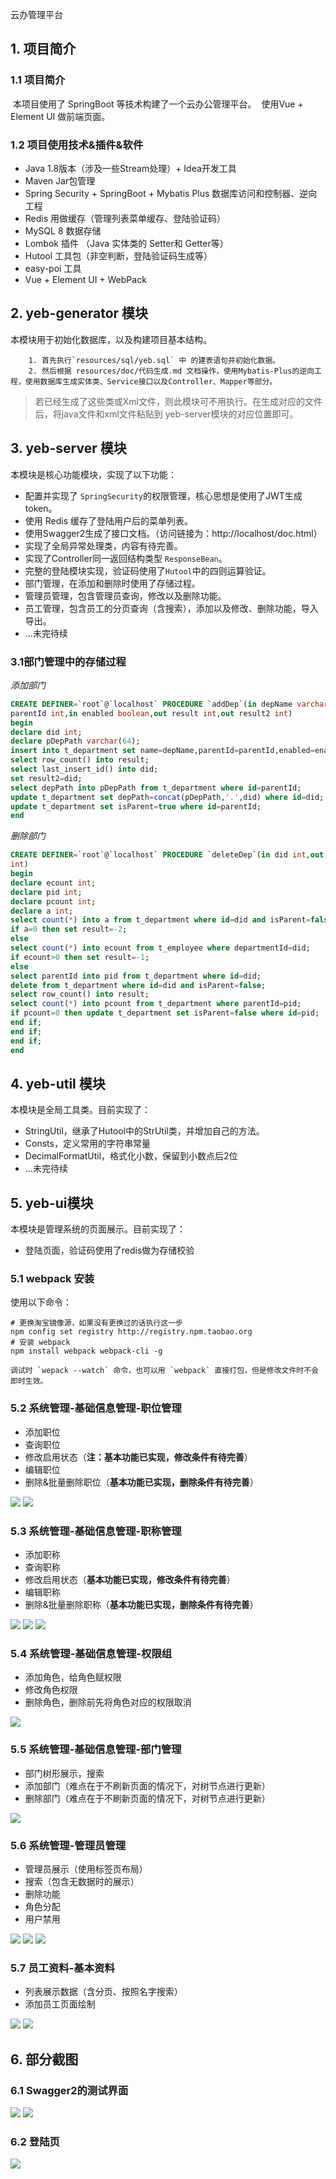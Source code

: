 云办管理平台

## 1. 项目简介
### 1.1 项目简介

​		本项目使用了 SpringBoot 等技术构建了一个云办公管理平台。
​        使用Vue + Element UI 做前端页面。



### 1.2 项目使用技术&插件&软件

+ Java 1.8版本（涉及一些Stream处理）+ Idea开发工具
+ Maven Jar包管理
+ Spring Security + SpringBoot + Mybatis Plus 数据库访问和控制器、逆向工程
+ Redis 用做缓存（管理列表菜单缓存、登陆验证码）
+ MySQL 8 数据存储
+ Lombok 插件 （Java 实体类的 Setter和 Getter等）
+ Hutool 工具包（非空判断，登陆验证码生成等）
+ easy-poi 工具
+ Vue + Element UI + WebPack

## 2. yeb-generator 模块

本模块用于初始化数据库，以及构建项目基本结构。

		1. 首先执行`resources/sql/yeb.sql` 中 的建表语句并初始化数据。
  		2. 然后根据 resources/doc/代码生成.md 文档操作，使用Mybatis-Plus的逆向工程，使用数据库生成实体类、Service接口以及Controller、Mapper等部分。

> 若已经生成了这些类或Xml文件，则此模块可不用执行。在生成对应的文件后，将java文件和xml文件粘贴到 yeb-server模块的对应位置即可。

## 3. yeb-server 模块

本模块是核心功能模块，实现了以下功能：

+ 配置并实现了 `SpringSecurity`的权限管理，核心思想是使用了JWT生成token。
+ 使用 Redis 缓存了登陆用户后的菜单列表。
+ 使用Swagger2生成了接口文档。（访问链接为：http://localhost/doc.html）
+ 实现了全局异常处理类，内容有待完善。
+ 实现了Controller同一返回结构类型 `ResponseBean`。
+ 完整的登陆模块实现，验证码使用了`Hutool`中的四则运算验证。
+ 部门管理，在添加和删除时使用了存储过程。
+ 管理员管理，包含管理员查询，修改以及删除功能。
+ 员工管理，包含员工的分页查询（含搜索），添加以及修改、删除功能，导入导出。
+ ...未完待续

### 3.1部门管理中的存储过程
*添加部门*
```sql
CREATE DEFINER=`root`@`localhost` PROCEDURE `addDep`(in depName varchar(32),in
parentId int,in enabled boolean,out result int,out result2 int)
begin
declare did int;
declare pDepPath varchar(64);
insert into t_department set name=depName,parentId=parentId,enabled=enabled;
select row_count() into result;
select last_insert_id() into did;
set result2=did;
select depPath into pDepPath from t_department where id=parentId;
update t_department set depPath=concat(pDepPath,'.',did) where id=did;
update t_department set isParent=true where id=parentId;
end
```

*删除部门*
```sql
CREATE DEFINER=`root`@`localhost` PROCEDURE `deleteDep`(in did int,out result
int)
begin
declare ecount int;
declare pid int;
declare pcount int;
declare a int;
select count(*) into a from t_department where id=did and isParent=false;
if a=0 then set result=-2;
else
select count(*) into ecount from t_employee where departmentId=did;
if ecount>0 then set result=-1;
else
select parentId into pid from t_department where id=did;
delete from t_department where id=did and isParent=false;
select row_count() into result;
select count(*) into pcount from t_department where parentId=pid;
if pcount=0 then update t_department set isParent=false where id=pid;
end if;
end if;
end if;
end
```


## 4. yeb-util 模块

本模块是全局工具类。目前实现了：

+ StringUtil，继承了Hutool中的StrUtil类，并增加自己的方法。
+ Consts，定义常用的字符串常量
+ DecimalFormatUtil，格式化小数，保留到小数点后2位
+ ...未完待续




## 5. yeb-ui模块

本模块是管理系统的页面展示。目前实现了：

+ 登陆页面，验证码使用了redis做为存储校验

### 5.1 webpack 安装
使用以下命令：
```text
# 更换淘宝镜像源，如果没有更换过的话执行这一步
npm config set registry http://registry.npm.taobao.org
# 安装 webpack
npm install webpack webpack-cli -g

调试时 `wepack --watch` 命令，也可以用 `webpack` 直接打包，但是修改文件时不会即时生效。
```

### 5.2 系统管理-基础信息管理-职位管理
+ 添加职位
+ 查询职位
+ 修改启用状态（**注：基本功能已实现，修改条件有待完善**）
+ 编辑职位
+ 删除&批量删除职位（**基本功能已实现，删除条件有待完善**）

<img src="img/pic4.png">

<img src="img/pic5.png">



### 5.3 系统管理-基础信息管理-职称管理

+ 添加职称
+ 查询职称
+ 修改启用状态（**基本功能已实现，修改条件有待完善**）
+ 编辑职称
+ 删除&批量删除职称（**基本功能已实现，删除条件有待完善**）

<img src="img/pic6.png">

<img src="img/pic7.png">

<img src="img/pic8.png">

### 5.4 系统管理-基础信息管理-权限组

+ 添加角色，给角色赋权限
+ 修改角色权限
+ 删除角色，删除前先将角色对应的权限取消

<img src="img/pic9.png">

### 5.5 系统管理-基础信息管理-部门管理

+ 部门树形展示，搜索
+ 添加部门（难点在于不刷新页面的情况下，对树节点进行更新）
+ 删除部门（难点在于不刷新页面的情况下，对树节点进行更新）

<img src="img/pic10.png">


### 5.6 系统管理-管理员管理

+ 管理员展示（使用标签页布局）
+ 搜索（包含无数据时的展示）
+ 删除功能
+ 角色分配
+ 用户禁用

<img src="img/pic11.png">

<img src="img/pic12.png">

<img src="img/pic13.png">

### 5.7  员工资料-基本资料

+ 列表展示数据（含分页、按照名字搜索）
+ 添加员工页面绘制

<img src="img/pic14.png">

<img src="img/pic15.png">















## 6. 部分截图

### 6.1 Swagger2的测试界面

<img src='img/pic1.png'/>

<img src='img/pic2.png'/>

### 6.2 登陆页

<img src='img/pic3.png'/>

